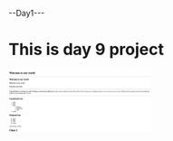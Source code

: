 --Day1---


<html lang="en">
<head>
    <meta charset="UTF-8">
    <meta name="viewport" content="width=device-width, initial-scale=1.0">
    <title>ss of day1 project</title>
</head>

<body>
    <h1>This is day 9 project </h1>
    <img src="SS_d1.png" alt="ss of day 1" width="50%">
    
</body>
</html>

<!--
1--Document Type Declaration: <!DOCTYPE html> indicates that the document is written in HTML5.

    2--<html> Tag: The root element of the HTML document.
3--<head> Section: Contains metadata about the document, such as the character encoding, viewport settings, and the title of the webpage.

    4--<body> Section: Contains the visible content of the webpage.
5--Headings: Various heading levels , h1 & h2  are used to define hierarchical headings.

    6--Horizontal Line: The <hr> tag adds a horizontal line for visual separation.
7--Paragraph with Formatting: The <p> tag defines a paragraph. Within the paragraph, various tags like <b>, <i>, <small>, <sup>, and <sub> are used to format text.

    8--Unordered List: The <ul> tag creates an unordered (bullet) list. Nested lists are also used within list items.
9--Ordered List: The =ol tag creates an ordered (numbered) list. The type="A" attribute is used to change the numbering style to uppercase letters.

    10--Hyperlink: The <a> tag creates a hyperlink. It links to a YouTube video and is placed within a paragraph. A separate <h1> heading is added.
--> 
